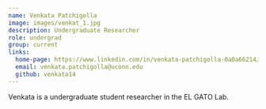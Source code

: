 ```yaml
---
name: Venkata Patchigolla
image: images/venkat_1.jpg
description: Undergraduate Researcher
role: undergrad
group: current
links:
  home-page: https://www.linkedin.com/in/venkata-patchigolla-0a0a66214/
  email: venkata.patchigolla@uconn.edu 
  github: venkata14
---
```


Venkata is a undergraduate student researcher in the EL GATO Lab.